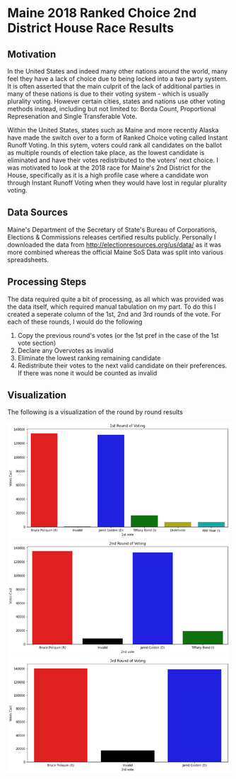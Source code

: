 # Maine 2018 Ranked Choice 2nd District House Race Results

## Motivation

In the United States and indeed many other nations around the world, many feel they have a lack of choice due to being locked into a two party system. It is often asserted that the main culprit of the lack of additional parties in many of these nations is due to their voting system - which is usually plurality voting. However certain cities, states and nations use other voting methods instead, including but not limited to: Borda Count, Proportional Represenation and Single Transferable Vote.

Within the United States, states such as Maine and more recently Alaska have made the switch over to a form of Ranked Choice voting called Instant Runoff Voting. In this sytem, voters could rank all candidates on the ballot as multiple rounds of election take place, as the lowest candidate is eliminated and have their votes redistributed to the voters' next choice. I was motivated to look at the 2018 race for Maine's 2nd District for the House, specifically as it is a high profile case where a candidate won through Instant Runoff Voting when they would have lost in regular plurality voting. 

## Data Sources

Maine's Department of the Secretary of State's Bureau of Corporations, Elections & Commissions releases certified results publicly. Personally I downloaded the data from http://electionresources.org/us/data/ as it was more combined whereas the official Maine SoS Data was split into various spreadsheets.

## Processing Steps

The data required quite a bit of processing, as all which was provided was the data itself, which required manual tabulation on my part. To do this I created a seperate column of the 1st, 2nd and 3rd rounds of the vote. For each of these rounds, I would do the following

1. Copy the previous round's votes (or the 1st pref in the case of the 1st vote section)
2. Declare any Overvotes as invalid
3. Eliminate the lowest ranking remaining candidate
4. Redistribute their votes to the next valid candidate on their preferences. If there was none it would be counted as invalid

## Visualization

The following is a visualization of the round by round results

![1st round](https://github.com/Karthika0802/PersonalDataSet/blob/master/1st%20round.png)
![2nd round](https://github.com/Karthika0802/PersonalDataSet/blob/master/2nd%20round.png)
![3rd round](https://github.com/Karthika0802/PersonalDataSet/blob/master/3rd%20round.png)



